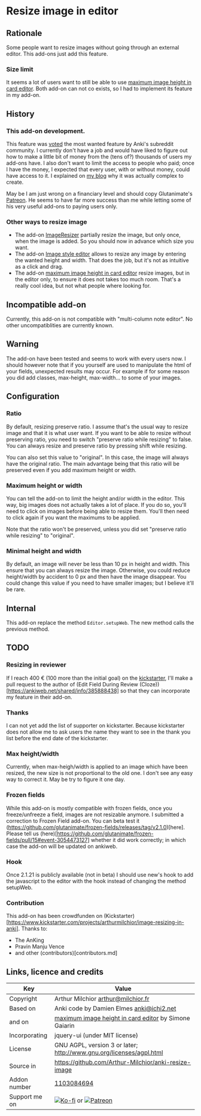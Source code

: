 # Resize image in editor
## Rationale
Some people want to resize images without going through an external
editor. This add-ons just add this feature.

### Size limit
It seems a lot of users want to still be able to use [maximum image height in card editor](https://ankiweb.net/shared/info/229181581). Both add-on can not co exists, so I had to implement its feature in my add-on. 

## History
### This add-on development.
This feature was [voted](https://www.reddit.com/r/Anki/comments/ex8h23/unofficial_feature_voting_system_february_2020/) the most wanted feature by Anki's subreddit community. I currently don't have a job and would have liked to figure out how to make a little bit of money from the (tens of?) thousands of users my add-ons have. I also don't want to limit the access to people who paid; once I have the money, I expected that every user, with or without money, could have access to it. I explained on [my blog](http://www.milchior.fr/blog_en/index.php/post/2020/02/17/How-hard-can-it-be-to-code-a-feature-to-let-users-resize-images-in-a-software) why it was actually complex to create.

May be I am just wrong on a financiary level and should copy Glutanimate's [Patreon](https://www.patreon.com/glutanimate). He seems to have far more success than me while letting some of his very useful add-ons to paying users only.

### Other ways to resize image
* The add-on
[ImageResizer](https://ankiweb.net/shared/info/1214357311) partially resize the image, but only once, when the image is added. So you should now in advance which size you want.
* The add-on [Image style editor](https://ankiweb.net/shared/info/1593969147) allows to resize any image by entering the wanted height and width. That does the job, but it's not as intuitive as a click and drag.
* The add-on [maximum image height in card editor](https://ankiweb.net/shared/info/229181581) resize images, but in the editor only, to ensure it does not takes too much room. That's a really cool idea, but not what people where looking for.

## Incompatible add-on
Currently, this add-on is not compatible with "multi-column note
editor". No other uncompatiblities are currently known.

## Warning
The add-on have been tested and seems to work with every users now. I should however note that if you yourself are used to manipulate the html of your fields, unexpected results may occur. For example if for some reason you did add classes, max-height, max-width... to some of your images.

## Configuration
### Ratio
By default, resizing preserve ratio. I assume that's the usual way to resize image and that it is what user want. If you want to be able to resize without preserving ratio, you need to switch "preserve ratio while resizing" to false. You can always resize and preserve ratio by pressing shift while resizing. 

You can also set this value to "original". In this case, the image will always have the original ratio. The main advantage being that this ratio will be preserved even if you add maximum height or width.

### Maximum height or width
You can tell the add-on to limit the height and/or width in the editor. This way, big images does not actually takes a lot of place. If you do so, you'll need to click on images before being able to resize them. You'll then need to click again if you want the maximums to be applied.

Note that the ratio won't be preserved, unless you did set "preserve ratio while resizing" to "original".

### Minimal height and width
By default, an image will never be less than 10 px in height and width. This ensure that you can always resize the image. Otherwise, you could reduce height/width by accident to 0 px and then have the image disappear. You could change this value if you need to have smaller images; but I believe it'll be rare.


## Internal
This add-on replace the method `Editor.setupWeb`. The new method calls the previous method.

## TODO
### Resizing in reviewer
If I reach 400 € (100 more than the initial goal) on the [kickstarter](https://www.kickstarter.com/projects/arthurmilchior/image-resizing-in-anki/description), I'll make a pull request to the author of (Edit Field During Review (Cloze))[https://ankiweb.net/shared/info/385888438] so that they can incorporate my feature in their add-on.

### Thanks
I can not yet add the list of supporter on kickstarter. Because kickstarter does not allow me to ask users the name they want to see in the thank you list before the end date of the kickstarter.

### Max height/width
Currently, when max-heigh/width is applied to an image which have been resized, the new size is not proportional to the old one. I don't see any easy way to correct it. May be try to figure it one day.

### Frozen fields
While this add-on is mostly compatible with frozen fields, once you freeze/unfreeze a field, images are not resizable anymore. I submitted a correction to Frozen Field add-on. You can beta test it (https://github.com/glutanimate/frozen-fields/releases/tag/v2.1.0)[here]. Please tell us (here)[https://github.com/glutanimate/frozen-fields/pull/15#event-3054473127] whether it did work correctly; in which case the add-on will be updated on ankiweb.

### Hook
Once 2.1.21 is publicly available (not in beta) I should use new's hook to add the javascript to the editor with the hook instead of changing the method setupWeb.

### Contribution
This add-on has been crowdfunden on (Kickstarter)[https://www.kickstarter.com/projects/arthurmilchior/image-resizing-in-anki]. Thanks to:
* The AnKing
* Pravin Manju Vence
* and other (contributors)[contributors.md] 

## Links, licence and credits

Key         |Value
------------|-------------------------------------------------------------------
Copyright   | Arthur Milchior <arthur@milchior.fr>
Based on    | Anki code by Damien Elmes <anki@ichi2.net>
and on      | [maximum image height in card editor](https://ankiweb.net/shared/info/229181581) by Simone Gaiarin
Incorporating| jquery-ui (under MIT license)
License     | GNU AGPL, version 3 or later; http://www.gnu.org/licenses/agpl.html
Source in   | https://github.com/Arthur-Milchior/anki-resize-image
Addon number| [1103084694](https://ankiweb.net/shared/info/1103084694)
Support me on| [![Ko-fi](https://ko-fi.com/img/Kofi_Logo_Blue.svg)](Ko-fi.com/arthurmilchior) or [![Patreon](http://www.milchior.fr/patreon.png)](https://www.patreon.com/bePatron?u=146206)
